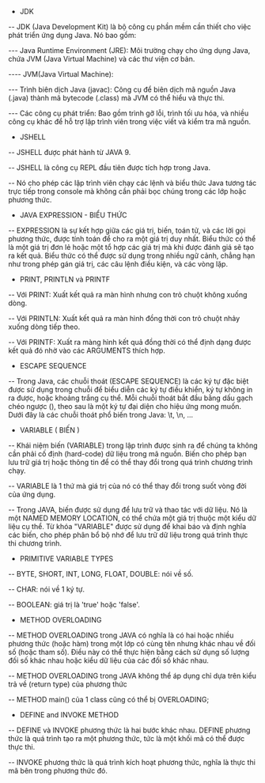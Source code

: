 - JDK

-- JDK (Java Development Kit) là bộ công cụ phần mềm cần thiết cho việc phát triển ứng dụng Java. Nó bao gồm:

--- Java Runtime Environment (JRE): Môi trường chạy cho ứng dụng Java, chứa JVM (Java Virtual Machine) và các thư viện cơ bản.

---- JVM(Java Virtual Machine):

--- Trình biên dịch Java (javac): Công cụ để biên dịch mã nguồn Java (.java) thành mã bytecode (.class) mà JVM có thể hiểu và thực thi.

--- Các công cụ phát triển: Bao gồm trình gỡ lỗi, trình tối ưu hóa, và nhiều công cụ khác để hỗ trợ lập trình viên trong việc viết và kiểm tra mã nguồn.

- JSHELL

-- JSHELL được phát hành từ JAVA 9.

-- JSHELL là công cụ REPL đầu tiên được tích hợp trong Java.

-- Nó cho phép các lập trình viên chạy các lệnh và biểu thức Java tương tác trực tiếp trong console mà không cần phải bọc chúng trong các lớp hoặc phương thức.

- JAVA EXPRESSION - BIỂU THỨC

-- EXPRESSION là sự kết hợp giữa các giá trị, biến, toán tử, và các lời gọi phương thức, được tính toán để cho ra một giá trị duy nhất.
Biểu thức có thể là một giá trị đơn lẻ hoặc một tổ hợp các giá trị mà khi được đánh giá sẽ tạo ra kết quả. Biểu thức có thể được sử dụng trong nhiều ngữ cảnh,
chẳng hạn như trong phép gán giá trị, các câu lệnh điều kiện, và các vòng lặp.

- PRINT, PRINTLN và PRINTF

-- Với PRINT: Xuất kết quả ra màn hình nhưng con trỏ chuột không xuống dòng.

-- Với PRINTLN: Xuất kết quả ra màn hình đồng thời con trỏ chuột nhảy xuống dòng tiếp theo.

-- Với PRINTF: Xuất ra màng hình kết quả đồng thời có thể định dạng được kết quả đó nhờ vào các ARGUMENTS thích hợp.

- ESCAPE SEQUENCE

-- Trong Java, các chuỗi thoát (ESCAPE SEQUENCE) là các ký tự đặc biệt được sử dụng trong chuỗi để biểu diễn các ký tự điều khiển, ký tự không in ra được,
hoặc khoảng trắng cụ thể. Mỗi chuỗi thoát bắt đầu bằng dấu gạch chéo ngược (\), theo sau là một ký tự đại diện cho hiệu ứng mong muốn.
Dưới đây là các chuỗi thoát phổ biến trong Java: \t, \n, ...

- VARIABLE ( BIẾN )

-- Khái niệm biến (VARIABLE) trong lập trình được sinh ra để chúng ta không cần phải cố định (hard-code) dữ liệu trong mã nguồn.
Biến cho phép bạn lưu trữ giá trị hoặc thông tin để có thể thay đổi trong quá trình chương trình chạy.

-- VARIABLE là 1 thứ mà giá trị của nó có thể thay đổi trong suốt vòng đời của ứng dụng.

-- Trong JAVA, biến được sử dụng để lưu trữ và thao tác với dữ liệu. Nó là một NAMED MEMORY LOCATION, có thể chứa một giá trị thuộc một kiểu dữ liệu cụ thể.
Từ khóa "VARIABLE" được sử dụng để khai báo và định nghĩa các biến, cho phép phân bổ bộ nhớ để lưu trữ dữ liệu trong quá trình thực thi chương trình.

- PRIMITIVE VARIABLE TYPES

-- BYTE, SHORT, INT, LONG, FLOAT, DOUBLE: nói về số.

-- CHAR: nói về 1 ký tự.

-- BOOLEAN: giá trị là 'true' hoặc 'false'.

- METHOD OVERLOADING

-- METHOD OVERLOADING trong JAVA có nghĩa là có hai hoặc nhiều phương thức (hoặc hàm) trong một lớp có cùng tên nhưng khác nhau về đối số (hoặc tham số). Điều này có thể thực hiện bằng cách sử dụng số lượng đối số khác nhau hoặc kiểu dữ liệu của các đối số khác nhau.

-- METHOD OVERLOADING trong JAVA không thể áp dụng chỉ dựa trên kiểu trả về (return type) của phương thức

-- METHOD main() của 1 class cũng có thể bị OVERLOADING;

- DEFINE and INVOKE METHOD

-- DEFINE và INVOKE phương thức là hai bước khác nhau. DEFINE phương thức là quá trình tạo ra một phương thức, tức là một khối mã có thể được thực thi.

-- INVOKE phương thức là quá trình kích hoạt phương thức, nghĩa là thực thi mã bên trong phương thức đó.

